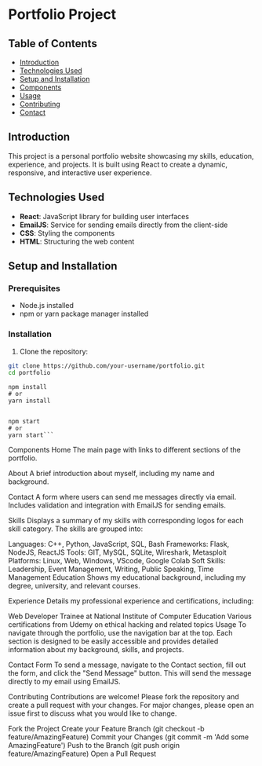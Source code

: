 # Portfolio Project

## Table of Contents
- [Introduction](#introduction)
- [Technologies Used](#technologies-used)
- [Setup and Installation](#setup-and-installation)
- [Components](#components)
- [Usage](#usage)
- [Contributing](#contributing)
- [Contact](#contact)

## Introduction

This project is a personal portfolio website showcasing my skills, education, experience, and projects. It is built using React to create a dynamic, responsive, and interactive user experience.

## Technologies Used

- **React**: JavaScript library for building user interfaces
- **EmailJS**: Service for sending emails directly from the client-side
- **CSS**: Styling the components
- **HTML**: Structuring the web content

## Setup and Installation

### Prerequisites

- Node.js installed
- npm or yarn package manager installed

### Installation

1. Clone the repository:

```sh
git clone https://github.com/your-username/portfolio.git
cd portfolio 
```

```
npm install
# or
yarn install


npm start
# or
yarn start```
```

Components
Home
The main page with links to different sections of the portfolio.

About
A brief introduction about myself, including my name and background.

Contact
A form where users can send me messages directly via email. Includes validation and integration with EmailJS for sending emails.

Skills
Displays a summary of my skills with corresponding logos for each skill category. The skills are grouped into:

Languages: C++, Python, JavaScript, SQL, Bash
Frameworks: Flask, NodeJS, ReactJS
Tools: GIT, MySQL, SQLite, Wireshark, Metasploit
Platforms: Linux, Web, Windows, VScode, Google Colab
Soft Skills: Leadership, Event Management, Writing, Public Speaking, Time Management
Education
Shows my educational background, including my degree, university, and relevant courses.

Experience
Details my professional experience and certifications, including:

Web Developer Trainee at National Institute of Computer Education
Various certifications from Udemy on ethical hacking and related topics
Usage
To navigate through the portfolio, use the navigation bar at the top. Each section is designed to be easily accessible and provides detailed information about my background, skills, and projects.

Contact Form
To send a message, navigate to the Contact section, fill out the form, and click the "Send Message" button. This will send the message directly to my email using EmailJS.

Contributing
Contributions are welcome! Please fork the repository and create a pull request with your changes. For major changes, please open an issue first to discuss what you would like to change.

Fork the Project
Create your Feature Branch (git checkout -b feature/AmazingFeature)
Commit your Changes (git commit -m 'Add some AmazingFeature')
Push to the Branch (git push origin feature/AmazingFeature)
Open a Pull Request
